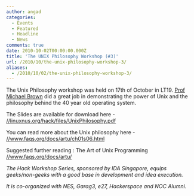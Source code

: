 ```yaml
---
author: angad
categories:
  - Events
  - Featured
  - Headline
  - News
comments: true
date: 2010-10-02T00:00:00.000Z
title: 'The UNIX Philosophy Workshop (#3)'
url: /2010/10/the-unix-philosophy-workshop-3/
aliases:
  - /2010/10/02/the-unix-philosophy-workshop-3/
---
```


The Unix Philosophy workshop was held on 17th of October in LT19. <a href="//www.comp.nus.edu.sg/~brown/">Prof Michael Brown</a> did a great job in demonstrating the power of Unix and the philosophy behind the 40 year old operating system.

The Slides are available for download here - <a href="//linuxnus.org/hack/files/UnixPhilosophy.pdf">//linuxnus.org/hack/files/UnixPhilosophy.pdf</a>

You can read more about the Unix philosophy here - <a href="//www.faqs.org/docs/artu/ch01s06.html">//www.faqs.org/docs/artu/ch01s06.html</a>

Suggested further reading : The Art of Unix Programming <a href="//www.faqs.org/docs/artu/ch01s06.html">//www.faqs.org/docs/artu/</a>

<em>The Hack Workshop Series, sponsored by IDA Singapore, equips geeks/non-geeks with a good base in development and idea execution.

It is co-organized with NES, Garag3, e27, Hackerspace and NOC Alumni.</em>
